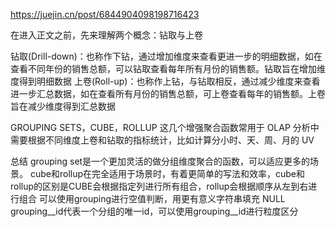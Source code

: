 https://juejin.cn/post/6844904098198716423

在进入正文之前，先来理解两个概念：钻取与上卷

钻取(Drill-down)：也称作下钻，通过增加维度来查看更进一步的明细数据，如在查看不同年份的销售总额，可以钻取查看每年所有月份的销售额。钻取旨在增加维度得到明细数据
上卷(Roll-up)：也称作上钻，与钻取相反，通过减少维度来查看进一步汇总数据，如在查看所有月份的销售总额，可上卷查看每年的销售额。上卷旨在减少维度得到汇总数据

GROUPING SETS，CUBE，ROLLUP 这几个增强聚合函数常用于 OLAP 分析中需要根据不同维度上卷和钻取的指标统计，比如计算分小时、天、周、月的 UV

总结
grouping set是一个更加灵活的做分组维度聚合的函数，可以适应更多的场景。
cube和rollup在完全适用于场景时，有着更简单的写法和效率，cube和rollup的区别是CUBE会根据指定列进行所有组合，rollup会根据顺序从左到右进行组合
可以使用grouping进行空值判断，用更有意义字符串填充 NULL
grouping__id代表一个分组的唯一id，可以使用grouping__id进行粒度区分

